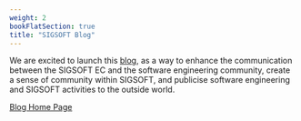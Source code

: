 ```yaml
---
weight: 2
bookFlatSection: true
title: "SIGSOFT Blog"
---
```


We are excited to launch this [blog](https://sigsoft.medium.com/welcome-to-the-acm-sigsoft-blog-eca1948f79d4), as a way to enhance the communication between the SIGSOFT EC and the software engineering community, create a sense of community within SIGSOFT, and publicise software engineering and SIGSOFT activities to the outside world.

[Blog Home Page](https://sigsoft.medium.com/)
